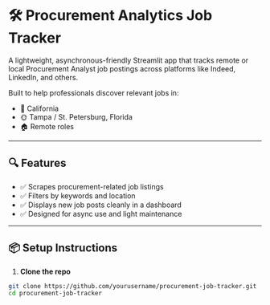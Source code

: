 # 🛠️ Procurement Analytics Job Tracker

A lightweight, asynchronous-friendly Streamlit app that tracks remote or local Procurement Analyst job postings across platforms like Indeed, LinkedIn, and others.

Built to help professionals discover relevant jobs in:
- 🌴 California
- 🌞 Tampa / St. Petersburg, Florida
- 🏠 Remote roles

---

## 🔍 Features

- ✅ Scrapes procurement-related job listings
- ✅ Filters by keywords and location
- ✅ Displays new job posts cleanly in a dashboard
- ✅ Designed for async use and light maintenance

---

## 📦 Setup Instructions

1. **Clone the repo**
```bash
git clone https://github.com/yourusername/procurement-job-tracker.git
cd procurement-job-tracker
